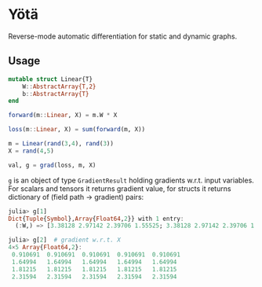 
# Yötä

Reverse-mode automatic differentiation for static and dynamic graphs.

## Usage

```julia
mutable struct Linear{T}
    W::AbstractArray{T,2}
    b::AbstractArray{T}
end

forward(m::Linear, X) = m.W * X

loss(m::Linear, X) = sum(forward(m, X))

m = Linear(rand(3,4), rand(3))
X = rand(4,5)

val, g = grad(loss, m, X)
```

`g` is an object of type `GradientResult` holding gradients w.r.t. input variables. For scalars
and tensors it returns gradient value, for structs it returns dictionary of
(field path → gradient) pairs:

```julia
julia> g[1]
Dict{Tuple{Symbol},Array{Float64,2}} with 1 entry:
  (:W,) => [3.38128 2.97142 2.39706 1.55525; 3.38128 2.97142 2.39706 1.55525; 3.38128 2.97142 2.39706 1.55525]   # gradient w.r.t. m.W

julia> g[2]  # gradient w.r.t. X
4×5 Array{Float64,2}:
 0.910691  0.910691  0.910691  0.910691  0.910691
 1.64994   1.64994   1.64994   1.64994   1.64994 
 1.81215   1.81215   1.81215   1.81215   1.81215 
 2.31594   2.31594   2.31594   2.31594   2.31594
```
